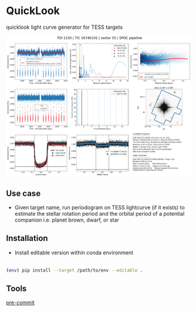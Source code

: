 # QuickLook
quicklook light curve generator for TESS targets

![img](tests/TOI1150_s55_pdcsap_sc.png)

## Use case
* Given target name, run periodogram on TESS lightcurve (if it exists) to estimate the stellar rotation period and the orbital period of a potential companion i.e. planet brown, dwarf, or star

## Installation
* Install editable version within conda environment
```bash

(env) pip install --target /path/to/env --editable .
```

## Tools
[pre-commit](https://pre-commit.com/)
